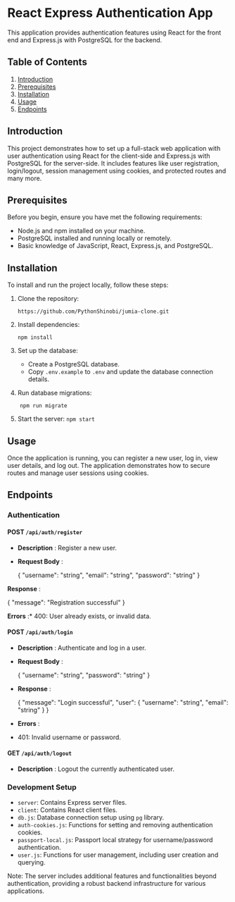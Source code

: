 
# React Express Authentication App

This application provides authentication features using React for the front end and Express.js with PostgreSQL for the backend.

## Table of Contents

1. [Introduction](#introduction)
2. [Prerequisites](#prerequisites)
3. [Installation](#installation)
4. [Usage](#usage)
5. [Endpoints](#endpoints)

## Introduction

This project demonstrates how to set up a full-stack web application with user authentication using React for the client-side and Express.js with PostgreSQL for the server-side. It includes features like user registration, login/logout, session management using cookies, and protected routes and many more.

## Prerequisites

Before you begin, ensure you have met the following requirements:

* Node.js and npm installed on your machine.
* PostgreSQL installed and running locally or remotely.
* Basic knowledge of JavaScript, React, Express.js, and PostgreSQL.


## Installation

To install and run the project locally, follow these steps:

1. Clone the repository:

   `https://github.com/PythonShinobi/jumia-clone.git`
2. Install dependencies:

   `npm install`
3. Set up the database:

   * Create a PostgreSQL database.
   * Copy `.env.example` to `.env` and update the database connection details.
4. Run database migrations:

`    npm run migrate`

5. Start the server:
   `npm start`

## Usage

Once the application is running, you can register a new user, log in, view user details, and log out. The application demonstrates how to secure routes and manage user sessions using cookies.


## Endpoints

### Authentication

#### POST `/api/auth/register`

* **Description** : Register a new user.
* **Request Body** :

   {
 	"username": "string",
  	"email": "string",
  	"password": "string"
   }

**Response** :

   {
     "message": "Registration successful"
   }

**Errors** :* 400: User already exists, or invalid data.


#### POST `/api/auth/login`

* **Description** : Authenticate and log in a user.
* **Request Body** :

  {
  "username": "string",
  "password": "string"
  }
* **Response** :

    {
     "message": "Login successful",
     "user": {
        "username": "string",
        "email": "string"
       }
    }

* **Errors** :
* 401: Invalid username or password.

#### GET `/api/auth/logout`

* **Description** : Logout the currently authenticated user.


### Development Setup

* `server`: Contains Express server files.
* `client`: Contains React client files.
* `db.js`: Database connection setup using `pg` library.
* `auth-cookies.js`: Functions for setting and removing authentication cookies.
* `passport-local.js`: Passport local strategy for username/password authentication.
* `user.js`: Functions for user management, including user creation and querying.

Note: The server includes additional features and functionalities beyond authentication, providing a robust backend infrastructure for various applications.

